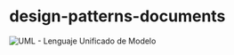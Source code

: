 # design-patterns-documents
![UML - Lenguaje Unificado de Modelo](https://user-images.githubusercontent.com/44207529/202757638-1fa49404-040c-4d14-ae17-7836f42c3416.jpg)
